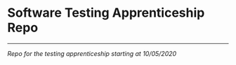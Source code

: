 # Software Testing Apprenticeship Repo

---
*Repo for the testing apprenticeship starting at 10/05/2020*





